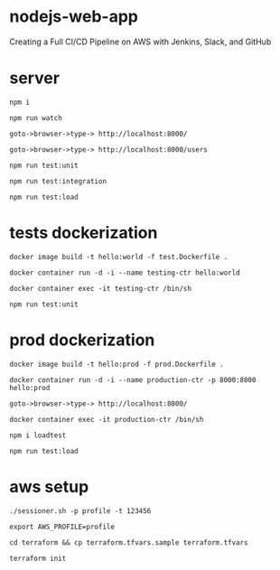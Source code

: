 # nodejs-web-app
Creating a Full CI/CD Pipeline on AWS with Jenkins, Slack, and GitHub

# server
`npm i`

`npm run watch`

`goto->browser->type-> http://localhost:8000/`

`goto->browser->type-> http://localhost:8000/users`

`npm run test:unit`

`npm run test:integration`

`npm run test:load`

# tests dockerization

`docker image build -t hello:world -f test.Dockerfile .`

`docker container run -d -i --name testing-ctr hello:world`

`docker container exec -it testing-ctr /bin/sh`

`npm run test:unit`

# prod dockerization

`docker image build -t hello:prod -f prod.Dockerfile .`

`docker container run -d -i --name production-ctr -p 8000:8000 hello:prod`

`goto->browser->type-> http://localhost:8000/`

`docker container exec -it production-ctr /bin/sh`

`npm i loadtest`

`npm run test:load`

# aws setup

`./sessioner.sh -p profile -t 123456`

`export AWS_PROFILE=profile`

`cd terraform && cp terraform.tfvars.sample terraform.tfvars`

`terraform init`

